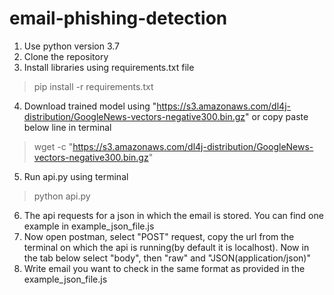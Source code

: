 # email-phishing-detection

1. Use python version 3.7
2. Clone the repository
3. Install libraries using requirements.txt file
> pip install -r requirements.txt
4. Download trained model using "https://s3.amazonaws.com/dl4j-distribution/GoogleNews-vectors-negative300.bin.gz" or copy paste below line in terminal
> wget -c "https://s3.amazonaws.com/dl4j-distribution/GoogleNews-vectors-negative300.bin.gz"
5. Run api.py using terminal
> python api.py
6. The api requests for a json in which the email is stored. You can find one example in example_json_file.js
7. Now open postman, select "POST" request, copy the url from the terminal on which the api is running(by default it is localhost). Now in the tab below select "body", then "raw" and "JSON(application/json)"
8. Write email you want to check in the same format as provided in the example_json_file.js
